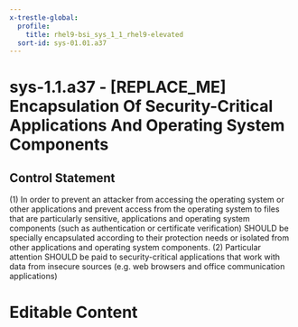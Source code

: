 ```yaml
---
x-trestle-global:
  profile:
    title: rhel9-bsi_sys_1_1_rhel9-elevated
  sort-id: sys-01.01.a37
---
```


# sys-1.1.a37 - \[REPLACE_ME\] Encapsulation Of Security-Critical Applications And Operating System Components

## Control Statement

(1) In order to prevent an attacker from accessing the operating system or other applications and
prevent access from the operating system to files that are particularly sensitive, applications
and operating system components (such as authentication or certificate verification) SHOULD
be specially encapsulated according to their protection needs or isolated from other
applications and operating system components. (2) Particular attention SHOULD be paid to
security-critical applications that work with data from insecure sources (e.g. web browsers and
office communication applications)

# Editable Content

<!-- Make additions and edits below -->
<!-- The above represents the contents of the control as received by the profile, prior to additions. -->
<!-- If the profile makes additions to the control, they will appear below. -->
<!-- The above markdown may not be edited but you may edit the content below, and/or introduce new additions to be made by the profile. -->
<!-- If there is a yaml header at the top, parameter values may be edited. Use --set-parameters to incorporate the changes during assembly. -->
<!-- The content here will then replace what is in the profile for this control, after running profile-assemble. -->
<!-- The current profile has no added parts for this control, but you may add new ones here. -->
<!-- Each addition must have a heading either of the form ## Control my_addition_name -->
<!-- or ## Part a. (where the a. refers to one of the control statement labels.) -->
<!-- "## Control" parts are new parts added after the statement part. -->
<!-- "## Part" parts are new parts added into the top-level statement part with that label. -->
<!-- Subparts may be added with nested hash levels of the form ### My Subpart Name -->
<!-- underneath the parent ## Control or ## Part being added -->
<!-- See https://oscal-compass.github.io/compliance-trestle/tutorials/ssp_profile_catalog_authoring/ssp_profile_catalog_authoring for guidance. -->
